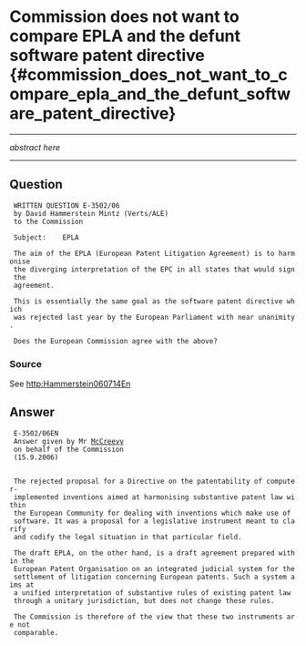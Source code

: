 # Commission does not want to compare EPLA and the defunt software patent directive {#commission_does_not_want_to_compare_epla_and_the_defunt_software_patent_directive}

------------------------------------------------------------------------

*abstract here*

------------------------------------------------------------------------

## Question

` WRITTEN QUESTION E-3502/06`\
` by David Hammerstein Mintz (Verts/ALE)`\
` to the Commission`\
` `\
` Subject:    EPLA`\
` `\
` The aim of the EPLA (European Patent Litigation Agreement) is to harmonise`\
` the diverging interpretation of the EPC in all states that would sign the`\
` agreement.`\
` `\
` This is essentially the same goal as the software patent directive which`\
` was rejected last year by the European Parliament with near unanimity.`\
` `\
` Does the European Commission agree with the above?`

### Source

See <http:Hammerstein060714En>

## Answer

` E-3502/06EN`\
` Answer given by Mr `[`McCreevy`](McCreevy "wikilink")\
` on behalf of the Commission`\
` (15.9.2006)`\
` `\
` `\
` The rejected proposal for a Directive on the patentability of computer-`\
` implemented inventions aimed at harmonising substantive patent law within`\
` the European Community for dealing with inventions which make use of`\
` software. It was a proposal for a legislative instrument meant to clarify`\
` and codify the legal situation in that particular field.`\
` `\
` The draft EPLA, on the other hand, is a draft agreement prepared within the`\
` European Patent Organisation on an integrated judicial system for the`\
` settlement of litigation concerning European patents. Such a system aims at`\
` a unified interpretation of substantive rules of existing patent law`\
` through a unitary jurisdiction, but does not change these rules.`\
` `\
` The Commission is therefore of the view that these two instruments are not`\
` comparable.`
